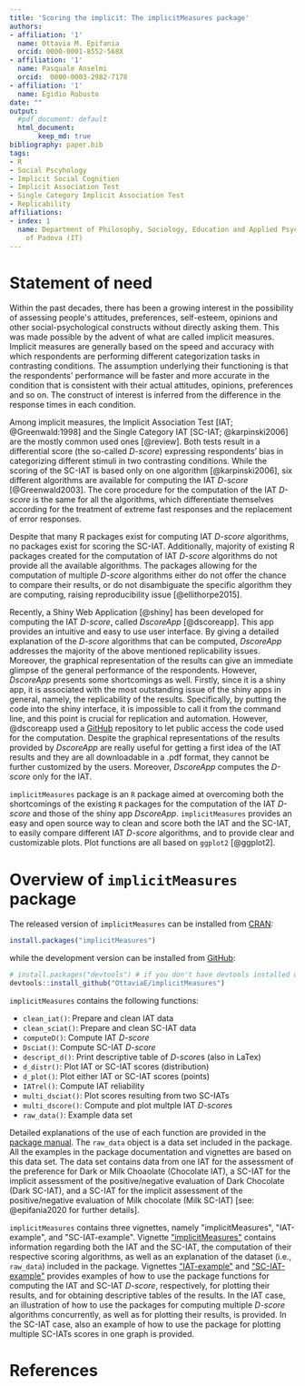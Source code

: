 ```yaml
---
title: 'Scoring the implicit: The implicitMeasures package'
authors:
- affiliation: '1'
  name: Ottavia M. Epifania
  orcid: 0000-0001-8552-568X
- affiliation: '1'
  name: Pasquale Anselmi
  orcid:  0000-0003-2982-7178
- affiliation: '1'
  name: Egidio Robusto
date: ""
output: 
  #pdf_document: default
  html_document:
       keep_md: true
bibliography: paper.bib
tags:
- R
- Social Pscyhology
- Implicit Social Cognition
- Implicit Association Test
- Single Category Implicit Association Test
- Replicability
affiliations:
- index: 1
  name: Department of Philosophy, Sociology, Education and Applied Psychology, University
    of Padova (IT)
---
```


# Statement of need

Within the past decades, there has been a growing interest in the possibility of assessing people's attitudes, preferences, self-esteem, opinions and other social-psychological constructs without directly asking them. This was made possible by the advent of what are called implicit measures. Implicit measures are generally based on the speed and accuracy with which respondents are performing different categorization tasks in contrasting conditions. 
The assumption underlying their functioning is that the respondents' performance will be faster and more accurate in the condition that is consistent with their actual attitudes, opinions, preferences and so on.
The construct of interest is inferred from the difference in the response times in each condition.

Among implicit measures, the Implicit Association Test [IAT; @Greenwald:1998] and the Single Category IAT [SC-IAT; @karpinski2006] are the mostly common used ones [@review].
 Both tests result in a differential score (the so-called *D-score*) expressing respondents’ bias in categorizing different stimuli in two contrasting conditions. While the scoring of the SC-IAT is based only on one algorithm [@karpinski2006], six different algorithms are available for computing the IAT *D-score* [@Greenwald2003]. The core procedure for the computation of the IAT *D-score* is the same for all the algorithms, which differentiate themselves according for the treatment of extreme fast responses and the replacement of error responses. 

Despite that many R packages exist for computing IAT *D-score* algorithms, no packages exist for scoring the SC-IAT. Additionally, majority of existing R packages created for the computation of IAT *D-score* algorithms do not provide all the available algorithms. The packages allowing for the computation of multiple *D-score* algorithms either do not offer the chance to compare their results, or do not disambiguate the specific algorithm they are computing, raising reproducibility issue [@ellithorpe2015]. 

Recently, a Shiny Web Application [@shiny] has been developed for computing the IAT *D-score*, called *DscoreApp* [@dscoreapp]. This app provides an intuitive and easy to use user interface. By giving a detailed explanation of the *D-score* algorithms that can be computed, *DscoreApp* addresses the majority of the above mentioned replicability issues. Moreover, the graphical representation of the results can give an immediate glimpse of the general performance of the respondents. However, *DscoreApp* presents some shortcomings as well. Firstly, since it is a shiny app, it is associated with the most outstanding issue of the shiny apps in general, namely, the replicability of the results. Specifically, by putting the code into the shiny interface, it is impossible to call it from the command line, and this point is crucial for replication and automation. However, @dscoreapp used a [GitHub](https://github.com/OttaviaE/DscoreApp) repository to let public access the code used for the computation. Despite the graphical representations of the results provided by *DscoreApp* are really useful for getting a first idea of the IAT results and they are all downloadable in a .pdf format, they cannot be further customized by the users. Moreover, *DscoreApp* computes the *D-score* only for the IAT. 

`implicitMeasures` package is an `R` package aimed at overcoming both the shortcomings of the existing `R` packages for the computation of the IAT *D-score* and those of the shiny app *DscoreApp*.
`implicitMeasures` provides an easy and open source way to clean and score both the IAT and the SC-IAT, to easily compare different IAT *D-score* algorithms, and to provide clear and customizable plots. Plot functions are all based on `ggplot2` [@ggplot2].

# Overview of `implicitMeasures` package

The released version of `implicitMeasures` can be installed from [CRAN](https://cran.r-project.org/web/packages/implicitMeasures/index.html): 


```r
install.packages("implicitMeasures")
```

while the development version can be installed from [GitHub](https://github.com/OttaviaE/implicitMeasures):


```r
# install.packages("devtools") # if you don't have devtools installed uncomment this line
devtools::install_github("OttaviaE/implicitMeasures")
```

`implicitMeasures` contains the following functions: 

- `clean_iat()`: Prepare and clean IAT data
- `clean_sciat()`: Prepare and clean SC-IAT data
- `computeD()`: Compute IAT *D-score*
- `Dsciat()`: Compute SC-IAT *D-score*
- `descript_d()`: Print descriptive table of *D-score*s (also in LaTex)
- `d_distr()`: Plot IAT or SC-IAT scores (distribution)
- `d_plot()`: Plot either IAT or SC-IAT scores (points)
- `IATrel()`: Compute IAT reliability 
- `multi_dsciat()`: Plot scores resulting from two SC-IATs
- `multi_dscore()`: Compute and plot multple IAT *D-score*s
- `raw_data()`: Example data set

Detailed explanations of the use of each function are provided in the [package manual](https://cran.r-project.org/web/packages/implicitMeasures/implicitMeasures.pdf).
The `raw_data` object is a data set included in the package. All the examples in the package documentation and vignettes are based on this data set. The data set contains data from one IAT for the assessment of the preference for Dark or Milk Choaolate (Chocolate IAT), a SC-IAT for the implicit assessment of the positive/negative evaluation of Dark Chocolate (Dark SC-IAT), and a SC-IAT for the implicit assessment of the positive/negative evaluation of Milk chocolate (Milk SC-IAT) [see: @epifania2020 for further details]. 



`implicitMeasures` contains three vignettes, namely "implicitMeasures", "IAT-example", and "SC-IAT-example". Vignette ["implicitMeasures"](https://cran.r-project.org/web/packages/implicitMeasures/vignettes/implicitMeasures.html) contains information regarding both the IAT and the SC-IAT, the computation of their respective scoring algorithms, as well as an explanation of the dataset (i.e., `raw_data`) included in the package. 
Vignettes ["IAT-example"](https://cran.r-project.org/web/packages/implicitMeasures/vignettes/IAT-example.html) and ["SC-IAT-example"](https://cran.r-project.org/web/packages/implicitMeasures/vignettes/SC-IAT-example.html) provides examples of how to use the package functions for computing the IAT and SC-IAT *D-score*, respectively, for plotting their results, and for obtaining descriptive tables of the results. In the IAT case, an illustration of how to use the packages for computing multiple *D-score* algorithms concurrently, as well as for plotting their results, is provided. In the SC-IAT case, also an example of how to use the package for plotting multiple SC-IATs scores in one graph is provided. 

# References

